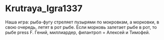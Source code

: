# Krutraya_Igra1337

Наша игра: рыба-фугу стреляет пузырями по мокровкам, а морковки, в свою очередь, летят в рот рыбе. Если морковь залетает рыбе в рот, то рыбе press F. 
Гений, миллиардер, филантроп = Алексей и Тимофей.

